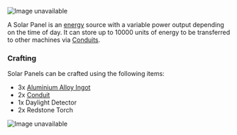 ![Image unavailable](https://i.imgur.com/bDsVV2K.png)

A Solar Panel is an [energy](Energy-Systems) source with a variable power output depending on the time of day. It can store up to 10000 units of energy to be transferred to other machines via [Conduits](Conduit).

### Crafting

Solar Panels can be crafted using the following items:

* 3x [Aluminium Alloy Ingot](Aluminium-Alloy-Ingot)
* 2x [Conduit](Conduit)
* 1x Daylight Detector
* 2x Redstone Torch

![Image unavailable](https://i.imgur.com/IuVhf5n.png)